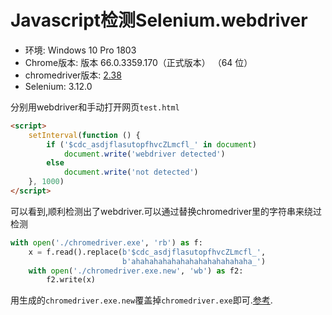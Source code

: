 # Javascript检测Selenium.webdriver
* 环境: Windows 10 Pro 1803
* Chrome版本: 版本 66.0.3359.170（正式版本） （64 位）
* chromedriver版本: [2.38](http://npm.taobao.org/mirrors/chromedriver/2.38/chromedriver_win32.zip)
* Selenium: 3.12.0

分别用webdriver和手动打开网页`test.html`
```html
<script>
    setInterval(function () {
        if ('$cdc_asdjflasutopfhvcZLmcfl_' in document)
            document.write('webdriver detected')
        else
            document.write('not detected')
    }, 1000)
</script>
```
可以看到,顺利检测出了webdriver.可以通过替换chromedriver里的字符串来绕过检测
```python
with open('./chromedriver.exe', 'rb') as f:
    x = f.read().replace(b'$cdc_asdjflasutopfhvcZLmcfl_',
                         b'ahahahahahahahahahahahahaha_')
    with open('./chromedriver.exe.new', 'wb') as f2:
        f2.write(x)
```
用生成的`chromedriver.exe.new`覆盖掉`chromedriver.exe`即可.[参考](https://stackoverflow.com/questions/33225947/can-a-website-detect-when-you-are-using-selenium-with-chromedriver).